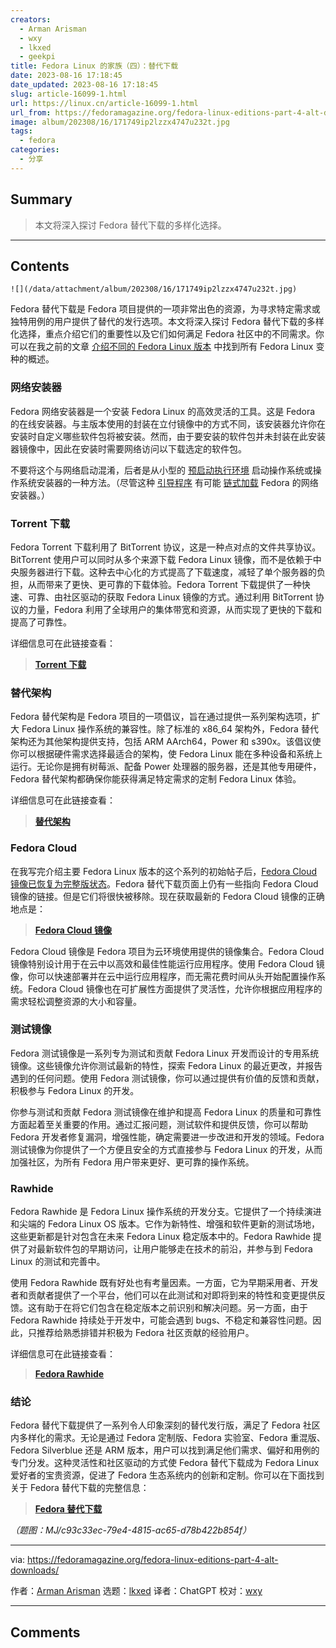 ```yaml
---
creators:
  - Arman Arisman
  - wxy
  - lkxed
  - geekpi
title: Fedora Linux 的家族（四）：替代下载
date: 2023-08-16 17:18:45
date_updated: 2023-08-16 17:18:45
slug: article-16099-1.html
url: https://linux.cn/article-16099-1.html
url_from: https://fedoramagazine.org/fedora-linux-editions-part-4-alt-downloads/
image: album/202308/16/171749ip2lzzx4747u232t.jpg
tags:
  - fedora
categories:
  - 分享
---
```


## Summary

> 本文将深入探讨 Fedora 替代下载的多样化选择。

***

<!-- more -->

## Contents

`![](/data/attachment/album/202308/16/171749ip2lzzx4747u232t.jpg)`

Fedora 替代下载是 Fedora 项目提供的一项非常出色的资源，为寻求特定需求或独特用例的用户提供了替代的发行选项。本文将深入探讨 Fedora 替代下载的多样化选择，重点介绍它们的重要性以及它们如何满足 Fedora 社区中的不同需求。你可以在我之前的文章 [介绍不同的 Fedora Linux 版本](https://fedoramagazine.org/introduce-the-different-fedora-linux-editions/) 中找到所有 Fedora Linux 变种的概述。

### 网络安装器

Fedora 网络安装器是一个安装 Fedora Linux 的高效灵活的工具。这是 Fedora 的在线安装器。与主版本使用的封装在立付镜像中的方式不同，该安装器允许你在安装时自定义哪些软件包将被安装。然而，由于要安装的软件包并未封装在此安装器镜像中，因此在安装时需要网络访问以下载选定的软件包。

不要将这个与网络启动混淆，后者是从小型的 [预启动执行环境](https://en.wikipedia.org/wiki/Preboot_Execution_Environment) 启动操作系统或操作系统安装器的一种方法。（尽管这种 [引导程序](https://en.wikipedia.org/wiki/Bootloader) 有可能 [链式加载](https://en.wikipedia.org/wiki/Chain_loading) Fedora 的网络安装器。）

### Torrent 下载

Fedora Torrent 下载利用了 BitTorrent 协议，这是一种点对点的文件共享协议。BitTorrent 使用户可以同时从多个来源下载 Fedora Linux 镜像，而不是依赖于中央服务器进行下载。这种去中心化的方式提高了下载速度，减轻了单个服务器的负担，从而带来了更快、更可靠的下载体验。Fedora Torrent 下载提供了一种快速、可靠、由社区驱动的获取 Fedora Linux 镜像的方式。通过利用 BitTorrent 协议的力量，Fedora 利用了全球用户的集体带宽和资源，从而实现了更快的下载和提高了可靠性。

详细信息可在此链接查看：

> 
> **[Torrent 下载](https://torrent.fedoraproject.org/)**
> 
> 
> 

### 替代架构

Fedora 替代架构是 Fedora 项目的一项倡议，旨在通过提供一系列架构选项，扩大 Fedora Linux 操作系统的兼容性。除了标准的 x86\_64 架构外，Fedora 替代架构还为其他架构提供支持，包括 ARM AArch64，Power 和 s390x。该倡议使你可以根据硬件需求选择最适合的架构，使 Fedora Linux 能在多种设备和系统上运行。无论你是拥有树莓派、配备 Power 处理器的服务器，还是其他专用硬件，Fedora 替代架构都确保你能获得满足特定需求的定制 Fedora Linux 体验。

详细信息可在此链接查看：

> 
> **[替代架构](https://alt.fedoraproject.org/alt/)**
> 
> 
> 

### Fedora Cloud

在我写完介绍主要 Fedora Linux 版本的这个系列的初始帖子后，[Fedora Cloud 镜像已恢复为完整版状态](https://fedoraproject.org/wiki/Changes/RestoreCloudEdition)。Fedora 替代下载页面上仍有一些指向 Fedora Cloud 镜像的链接。但是它们将很快被移除。现在获取最新的 Fedora Cloud 镜像的正确地点是：

> 
> **[Fedora Cloud 镜像](https://fedoraproject.org/cloud/download/)**
> 
> 
> 

Fedora Cloud 镜像是 Fedora 项目为云环境使用提供的镜像集合。Fedora Cloud 镜像特别设计用于在云中以高效和最佳性能运行应用程序。使用 Fedora Cloud 镜像，你可以快速部署并在云中运行应用程序，而无需花费时间从头开始配置操作系统。Fedora Cloud 镜像也在可扩展性方面提供了灵活性，允许你根据应用程序的需求轻松调整资源的大小和容量。

### 测试镜像

Fedora 测试镜像是一系列专为测试和贡献 Fedora Linux 开发而设计的专用系统镜像。这些镜像允许你测试最新的特性，探索 Fedora Linux 的最近更改，并报告遇到的任何问题。使用 Fedora 测试镜像，你可以通过提供有价值的反馈和贡献，积极参与 Fedora Linux 的开发。

你参与测试和贡献 Fedora 测试镜像在维护和提高 Fedora Linux 的质量和可靠性方面起着至关重要的作用。通过汇报问题，测试软件和提供反馈，你可以帮助 Fedora 开发者修复漏洞，增强性能，确定需要进一步改进和开发的领域。Fedora 测试镜像为你提供了一个方便且安全的方式直接参与 Fedora Linux 的开发，从而加强社区，为所有 Fedora 用户带来更好、更可靠的操作系统。

### Rawhide

Fedora Rawhide 是 Fedora Linux 操作系统的开发分支。它提供了一个持续演进和尖端的 Fedora Linux OS 版本。它作为新特性、增强和软件更新的测试场地，这些更新都是针对包含在未来 Fedora Linux 稳定版本中的。Fedora Rawhide 提供了对最新软件包的早期访问，让用户能够走在技术的前沿，并参与到 Fedora Linux 的测试和完善中。

使用 Fedora Rawhide 既有好处也有考量因素。一方面，它为早期采用者、开发者和贡献者提供了一个平台，他们可以在此测试和对即将到来的特性和变更提供反馈。这有助于在将它们包含在稳定版本之前识别和解决问题。另一方面，由于 Fedora Rawhide 持续处于开发中，可能会遇到 bugs、不稳定和兼容性问题。因此，只推荐给熟悉排错并积极为 Fedora 社区贡献的经验用户。

详细信息可在此链接查看：

> 
> **[Fedora Rawhide](https://docs.fedoraproject.org/en-US/releases/rawhide/)**
> 
> 
> 

### 结论

Fedora 替代下载提供了一系列令人印象深刻的替代发行版，满足了 Fedora 社区内多样化的需求。无论是通过 Fedora 定制版、Fedora 实验室、Fedora 重混版、Fedora Silverblue 还是 ARM 版本，用户可以找到满足他们需求、偏好和用例的专门分发。这种灵活性和社区驱动的方式使 Fedora 替代下载成为 Fedora Linux 爱好者的宝贵资源，促进了 Fedora 生态系统内的创新和定制。你可以在下面找到关于 Fedora 替代下载的完整信息：

> 
> **[Fedora 替代下载](https://alt.fedoraproject.org/)**
> 
> 
> 

*（题图：MJ/c93c33ec-79e4-4815-ac65-d78b422b854f）*

---

via: <https://fedoramagazine.org/fedora-linux-editions-part-4-alt-downloads/>

作者：[Arman Arisman](https://fedoramagazine.org/author/armanwu/) 选题：[lkxed](https://github.com/lkxed/) 译者：ChatGPT 校对：[wxy](https://github.com/wxy)

***

## Comments
